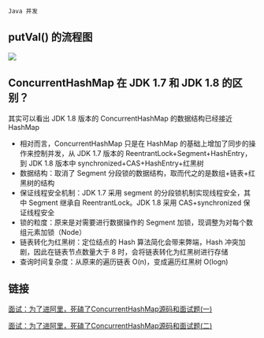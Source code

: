 `Java 并发`

## putVal() 的流程图

![](../assets/ConcurrentHashMap.png)

## ConcurrentHashMap 在 JDK 1.7 和 JDK 1.8 的区别？

其实可以看出 JDK 1.8 版本的 ConcurrentHashMap 的数据结构已经接近 HashMap

- 相对而言，ConcurrentHashMap 只是在 HashMap 的基础上增加了同步的操作来控制并发，从 JDK 1.7 版本的 ReentrantLock+Segment+HashEntry，到 JDK 1.8 版本中 synchronized+CAS+HashEntry+红黑树
- 数据结构：取消了 Segment 分段锁的数据结构，取而代之的是数组+链表+红黑树的结构
- 保证线程安全机制：JDK 1.7 采用 segment 的分段锁机制实现线程安全，其中 Segment 继承自 ReentrantLock。JDK 1.8 采用 CAS+synchronized 保证线程安全
- 锁的粒度：原来是对需要进行数据操作的 Segment 加锁，现调整为对每个数组元素加锁（Node）
- 链表转化为红黑树：定位结点的 Hash 算法简化会带来弊端，Hash 冲突加剧，因此在链表节点数量大于 8 时，会将链表转化为红黑树进行存储
- 查询时间复杂度：从原来的遍历链表 O(n)，变成遍历红黑树 O(logn)

## 链接

[面试：为了进阿里，死磕了ConcurrentHashMap源码和面试题(一)](https://segmentfault.com/a/1190000024432650)

[面试：为了进阿里，死磕了ConcurrentHashMap源码和面试题(二)](https://segmentfault.com/a/1190000024439085)

